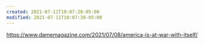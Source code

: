 ```yaml
---
created: 2021-07-11T10:07:28-05:00
modified: 2021-07-11T10:07:38-05:00
---
```


https://www.damemagazine.com/2021/07/08/america-is-at-war-with-itself/

